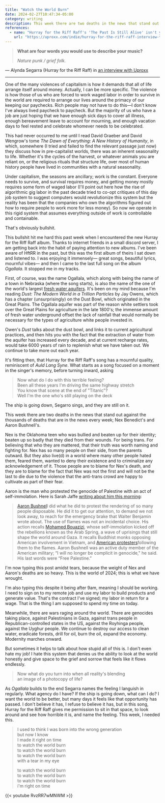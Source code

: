 ```yaml
---
title: "Watch the World Burn"
date: 2024-02-27T10:47:34-05:00
category: writing
description: This week there are two deaths in the news that stand out against the thousands of deaths that are in the news every week; Nex Benedict's and Aaron Bushnell's. 
references:
  - name: "Hurray for the Riff Raff's 'The Past Is Still Alive' isn't your average American Album"
    url: "https://uproxx.com/indie/hurray-for-the-riff-raff-interview-the-past-is-still-alive-indie-mixtape-20/"
---
```



> **What are four words you would use to describe your music?**
> 
> _Nature punk / grief folk._

— Alynda Segarra (Hurray for the Riff Raff) in [an interview with Uproxx](https://uproxx.com/indie/hurray-for-the-riff-raff-interview-the-past-is-still-alive-indie-mixtape-20/)

---

One of the many violences of capitalism is how it demands that all of life arrange itself around money. Actually, I can be more specific. The violence is how those of us who are forced to work waged labor in order to survive in the world are required to arrange our lives around the primacy of our keeping our paychecks. Rich people may not have to do this—I don't know I've always lived paycheck to paycheck. But the majority of us who have a job are just hoping that we have enough sick days to cover all illness, enough bereavement leave to account for mourning, and enough vacation days to feel rested and celebrate whomever needs to be celebrated.

This had never occurred to me until I read David Graeber and David Wengrow's tome _The Dawn of Everything: A New History of Humanity_, in which, somewhere (I tried and failed to find the relevant passage just now) they discuss how in pre-capitalist worlds, there was an inherent seasonality to life. Whether it's the cycles of the harvest, or whatever animals you are reliant on, or the religious rituals that structure life, over most of human history people have lived in communities with a natural seasonality.

Under capitalism, the seasons are ancillary; work is the constant. Everyone needs to survive, and survival requires money, and getting money mostly requires some form of waged labor (I'll point out here how the rise of algorithmic gig labor in the past decade tried to co-opt critiques of this day job system to suggest computers would revolutionize this system but the reality has been that the companies who own the algorithms figured out how to require people to work more for less money). So now we operate in this rigid system that assumes everything outside of work is controllable and containable.

That's obviously bullshit.

This bullshit hit me hard this past week when I encountered the new Hurray for the Riff Raff album. Thanks to internet friends in a small discord server, I am getting back into the habit of paying attention to new albums. I've been aware of HftRR in the past, but this was the first album of theirs I sat down and listened to. I was enjoying it immensely— great songs, beautiful lyrics, mournful vibes— and then I came to the last full song on the album _Ogallala_. It stopped me in my tracks.

First, of course, was the name Ogallala, which along with being the name of a town in Nebraska (where the song starts), is also the name of the one of the world's largest  [fresh water aquifers](https://en.wikipedia.org/wiki/Ogallala_Aquifer). It's been on my mind because I'm reading _Dust: The Modern World in a Trillion Particles_ by Jay Owens, which has a chapter (unsurprisingly) on the Dust Bowl, which originated in the Great Plains. The Ogallala aquifer was part of the reason white settlers took over the Great Plains for agriculture in the late 1800's; the immense amount of fresh water underground offset the lack of rainfall that would normally be necessary for the types of agriculture white people invested in. 

Owen's _Dust_ talks about the dust bowl, and links it to current agricultural practices, and then hits you with the fact that the extraction of water from the aquifer has increased every decade, and at current recharge rates, would take 6000 years of rain to replenish what we have taken out. We continue to take more out each year.

It's fitting then, that Hurray for the Riff Raff's song has a mournful quality, reminiscent of _Auld Lang Syne_. What starts as a song focused on a moment in the singer's memory, before turning inward, asking

>Now what do I do with this terrible feeling?  
>Been all these years I'm driving the same highway stretch  
>You know that scene at the end of "Titanic"?  
>Well I'm the one who's still playing on the deck

The ship is going down, Segarro sings, and they are still on it.

This week there are two deaths in the news that stand out against the thousands of deaths that are in the news every week; Nex Benedict's and Aaron Bushnell's. 

Nex is the Oklahoma teen who was bullied and beaten up for their identity; beaten up so badly that they died from their wounds. For being trans. For believing that who they are mattered, that their truth was worth naming and fighting for. Nex has so many people on their side, from the parents outward. But they also live(d) in a world where many other people hated them, feared them, wanted to deny their existence and to criminalize any acknowledgement of it. Those people are to blame for Nex's death, and they are to blame for the fact that Nex was not the first and will not be the last to die due to the violence that the anti-trans crowd are happy to cultivate as part of their fear.

Aaron is the man who protested the genocide of Palestine with an act of self-immolation. Here is Sarah Jaffe [writing about him this morning](https://open.substack.com/pub/sarahljaffe/p/from-the-ashes): 

> [Aaron Bushnel](https://link.sbstck.com/redirect/4703255c-86a7-41e8-a8e9-ae5c408911c2?j=eyJ1IjoiOW15In0.BaWuRrEqlz5DgZb6lHxFFw1LZzt1mJAgg0_mAH0r-BE "https://link.sbstck.com/redirect/4703255c-86a7-41e8-a8e9-ae5c408911c2?j=eyJ1IjoiOW15In0.BaWuRrEqlz5DgZb6lHxFFw1LZzt1mJAgg0_mAH0r-BE")l did what he did to protest the rendering of so many people disposable. He did it to get our attention, to demand we not look away, to reach for the emergency brake that Walter Benjamin wrote about. The use of flames was not an incidental choice. His action recalls [Mohamed Bouazizi](https://link.sbstck.com/redirect/aab9b88b-3250-41c5-8c05-cac1128c074c?j=eyJ1IjoiOW15In0.BaWuRrEqlz5DgZb6lHxFFw1LZzt1mJAgg0_mAH0r-BE), whose self-immolation kicked off the rebellions known as the Arab Spring, a wave of uprisings that still shape the world around Gaza. It recalls Buddhist monks opposing American involvement in Vietnam, and [American protesters](https://link.sbstck.com/redirect/b025d9b5-64ed-4654-be63-56abb27417cd?j=eyJ1IjoiOW15In0.BaWuRrEqlz5DgZb6lHxFFw1LZzt1mJAgg0_mAH0r-BE)following them to the flames. Aaron Bushnell was an active duty member of the American military; “I will no longer be complicit in genocide," he said. His last words were “Free Palestine.”

I'm now typing this post amidst tears, because the weight of Nex and Aaron's deaths are so heavy. This is the world of 2024; this is what we have wrought. 

I'm also typing this despite it being after 9am, meaning I should be working. I need to sign on to my remote job and use my labor to build products and generate value. That's the contract I've signed; my labor in return for a wage. That is the thing I am supposed to spend my time on today.

Meanwhile, there are wars raging around the world. There are genocides taking place, against Palestinians in Gaza, against trans people in Republican-controlled states in the US, against the Royhinga people, against the Uyghur people. We continue to destroy our access to clean water, eradicate forests, drill for oil, burn the oil, expand the economy. Modernity marches onward.

But sometimes it helps to talk about how stupid all of this is. I don't even hate my job! I hate this system that denies us the ability to look at the world honestly and give space to the grief and sorrow that feels like it flows endlessly. 

> Now what do you turn into when all reality's blending  
> an image of a photocopy of life?

As _Ogallala_ builds to the end Segarra names the feeling I languish in regularly. What agency do I have? If the ship is going down, what can I do? I want the world to be better, but many days it feels like that opportunity has passed. I don't believe it has, I refuse to believe it has, but in this song, Hurray for the Riff Raff gives me permission to sit in that space, to look around and see how horrible it is, and name the feeling. This week, I needed this.

> I used to think I was born into the wrong generation  
> but now I know  
> I made it right on time  
> to watch the world burn  
> to watch the world burn  
> to watch the world burn  
> with a tear in my eye  
> 
> to watch the world burn  
> to watch the world burn  
> to watch the world burn  
> i'm right on time  

{{< youtube RvzRR7wMNWM >}}
